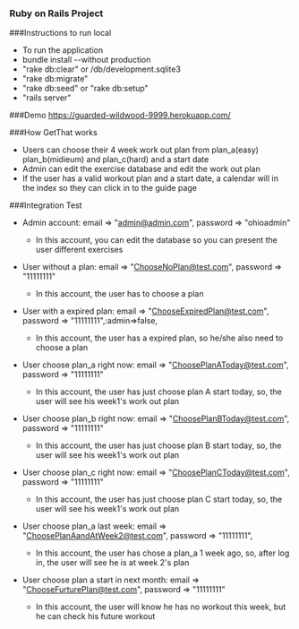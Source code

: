### Ruby on Rails Project

###Instructions to run local
- To run the application 
- bundle install --without production
- "rake db:clear" or /db/development.sqlite3
- "rake db:migrate"
- "rake db:seed" or "rake db:setup"
- "rails server"

###Demo
https://guarded-wildwood-9999.herokuapp.com/


###How GetThat  works
- Users can choose their 4 week work out plan from plan_a(easy) plan_b(midieum) and plan_c(hard) and a start date
- Admin can edit the exercise database and edit the work out plan
- If the user has a valid workout plan and a start date, a calendar will in the index so they can click in to the guide page

###Integration Test
* Admin account: email => "admin@admin.com", password => "ohioadmin"
  * In this account, you can edit the database so you can present the user different exercises



* User without a plan: email => "ChooseNoPlan@test.com", password => "11111111"
  * In this account, the user has to choose a plan 



* User with a expired plan: email => "ChooseExpiredPlan@test.com", password => "11111111",:admin=>false, 
  * In this account, the user has a expired plan, so he/she also need to choose a plan

* User choose plan_a right now:  email => "ChoosePlanAToday@test.com", password => "11111111"
  * In this account, the user has just choose plan A start today, so, the user will see his week1's work out plan

* User choose plan_b right now:  email => "ChoosePlanBToday@test.com", password => "11111111"
  * In this account, the user has just choose plan B start today, so, the user will see his week1's work out plan 

* User choose plan_c right now:  email => "ChoosePlanCToday@test.com", password => "11111111"
  * In this account, the user has just choose plan C start today, so, the user will see his week1's work out plan


* User choose plan_a last week: email => "ChoosePlanAandAtWeek2@test.com", password => "11111111",
  * In this account, the user has chose a plan_a 1 week ago, so, after log in, the user will see he is at week 2's plan 

* User choose plan a start in next month: email => "ChooseFurturePlan@test.com", password => "11111111"
  * In this account, the user will know he has no workout this week, but he can check his future workout
